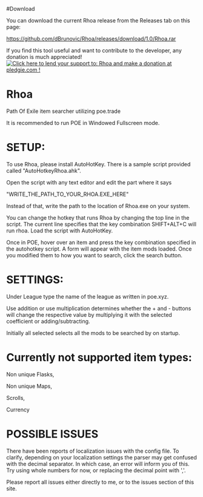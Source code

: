 #Download

You can download the current Rhoa release from the Releases tab on this page:

https://github.com/dBrunovic/Rhoa/releases/download/1.0/Rhoa.rar

If you find this tool useful and want to contribute to the developer, any donation is much appreciated!
<a href='https://pledgie.com/campaigns/30354'><img alt='Click here to lend your support to: Rhoa and make a donation at pledgie.com !' src='https://pledgie.com/campaigns/30354.png?skin_name=chrome' border='0' ></a>

# Rhoa
Path Of Exile item searcher utilizing poe.trade

It is recommended to run POE in Windowed Fullscreen mode.

# SETUP:

To use Rhoa, please install AutoHotKey. There is a sample script provided called "AutoHotkeyRhoa.ahk".

Open the script with any text editor and edit the part where it says

"WRITE_THE_PATH_TO_YOUR_RHOA.EXE_HERE"

Instead of that, write the path to the location of Rhoa.exe on your system.

You can change the hotkey that runs Rhoa by changing the top line in the script. The current line specifies that the key combination SHIFT+ALT+C will run rhoa.
Load the script with AutoHotKey.

Once in POE, hover over an item and press the key combination specified in the autohotkey script. A form will appear with the item mods loaded. Once you modified them to how you want to search, click the search button.

# SETTINGS:
Under League type the name of the league as written in poe.xyz.

Use addition or use multiplication determines whether the + and - buttons will change the respective value by multiplying it with the selected coefficient or adding/subtracting.

Initially all selected selects all the mods to be searched by on startup.

# Currently not supported item types:
Non unique Flasks,

Non unique Maps,

Scrolls,

Currency

# POSSIBLE ISSUES
There have been reports of localization issues with the config file. To clarify, depending on your localization settings the parser may get confused with the decimal separator. In which case, an error will inform you of this. Try using whole numbers for now, or replacing the decimal point with ','.

Please report all issues either directly to me, or to the issues section of this site. 


